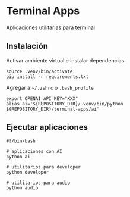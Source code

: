 # Terminal Apps

Aplicaciones utilitarias para terminal

## Instalación

Activar ambiente virtual e instalar dependencias
```shell
source .venv/bin/activate
pip install -r requirements.txt
```

Agregar a `~/.zshrc` o `.bash_profile`

```shell
export OPENAI_API_KEY="XXX"
alias ai='${REPOSITORY_DIR}/.venv/bin/python ${REPOSITORY_DIR}/terminal-apps/ai'
```


## Ejecutar aplicaciones

```shell
#!/bin/bash

# aplicaciones con AI
python ai

# utilitarios para developer
python developer

# utilitarios para audio
python audio

```